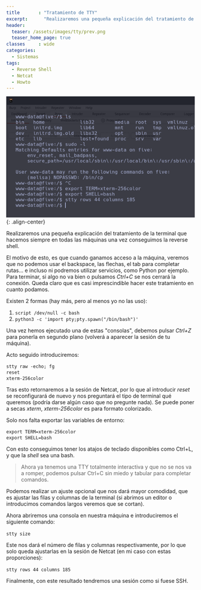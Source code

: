 ```yaml
---
title       : "Tratamiento de TTY"
excerpt:      "Realizaremos una pequeña explicación del tratamiento de la TTY que realizamos siempre en todas las máquinas una vez conseguimos la reverse shell."
header:
  teaser: /assets/images/tty/prev.png
  teaser_home_page: true
classes		: wide
categories:
  - Sistemas
tags:  
  - Reverse Shell
  - Netcat
  - Howto
---
```


![](/assets/images/tty/prev.png){: .align-center}

Realizaremos una pequeña explicación del tratamiento de la terminal que hacemos siempre en todas las máquinas una vez conseguimos la reverse shell.

El motivo de esto, es que cuando ganamos acceso a la máquina, veremos que no podemos usar el backspace, las flechas, el tab para completar rutas... e incluso ni podremos utilizar servicios, como Python por ejemplo. Para terminar, si algo no va bien o pulsamos *Ctrl+C* se nos cerrará la conexión. Queda claro que es casi imprescindible hacer este tratamiento en cuanto podamos.

Existen 2 formas (hay más, pero al menos yo no las uso):

1. `script /dev/null -c bash` 
2. `python3 -c 'import pty;pty.spawn("/bin/bash")'`

Una vez hemos ejecutado una de estas "consolas", debemos pulsar *Ctrl+Z* para ponerla en segundo plano (volverá a aparecer la sesión de tu máquina).

Acto seguido introduciremos: 

~~~
stty raw -echo; fg
reset
xterm-256color
~~~~

Tras esto retornaremos a la sesión de Netcat, por lo que al introducir *reset* se reconfigurará de nuevo y nos preguntará el tipo de terminal qué queremos (podría darse algún caso que no pregunte nada). Se puede poner a secas *xterm*, *xterm-256color* es para formato colorizado.

Solo nos falta exportar las variables de entorno:

~~~
export TERM=xterm-256color
export SHELL=bash
~~~~

Con esto conseguimos tener los atajos de teclado disponibles como Ctrl+L, y que la *shell* sea una bash.

> Ahora ya tenemos una TTY totalmente interactiva y que no se nos va a romper, podemos pulsar Ctrl+C sin miedo y tabular para completar comandos. 

Podemos realizar un ajuste opcional que nos dará mayor comodidad, que es ajustar las filas y columnas de la terminal (si abrimos un editor o introducimos comandos largos veremos que se cortan).

Ahora abriremos una consola en nuestra máquina e introduciremos el siguiente comando:

`stty size`

Este nos dará el número de filas y columnas respectivamente, por lo que solo queda ajustarlas en la sesión de Netcat (en mi caso con estas proporciones):

`stty rows 44 columns 185`

Finalmente, con este resultado tendremos una sesión como si fuese SSH.
